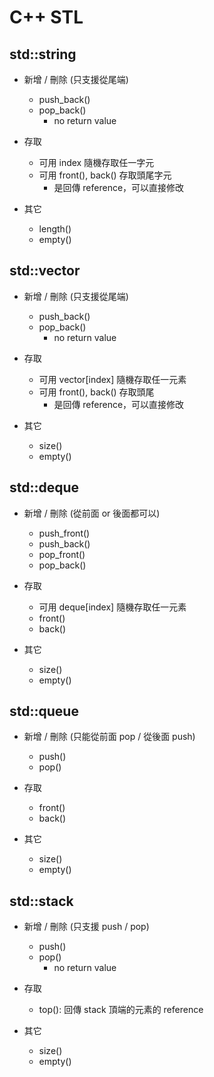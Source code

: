# C++ STL

## std::string
- 新增 / 刪除 (只支援從尾端)
    - push_back()
    - pop_back()
        - no return value

- 存取
    - 可用 index 隨機存取任一字元
    - 可用 front(), back() 存取頭尾字元
        - 是回傳 reference，可以直接修改

- 其它
    - length()
    - empty()

## std::vector
- 新增 / 刪除 (只支援從尾端)
    - push_back()
    - pop_back()
        - no return value

- 存取
    - 可用 vector[index] 隨機存取任一元素
    - 可用 front(), back() 存取頭尾
        - 是回傳 reference，可以直接修改

- 其它
    - size()
    - empty()

## std::deque
- 新增 / 刪除 (從前面 or 後面都可以)
    - push_front()
    - push_back()
    - pop_front()
    - pop_back()

- 存取
    - 可用 deque[index] 隨機存取任一元素
    - front()
    - back()

- 其它
    - size()
    - empty()

## std::queue
- 新增 / 刪除 (只能從前面 pop / 從後面 push)
    - push()
    - pop()

- 存取
    - front()
    - back()

- 其它
    - size()
    - empty()

## std::stack
- 新增 / 刪除 (只支援 push / pop)
    - push()
    - pop()
        - no return value

- 存取
    - top(): 回傳 stack 頂端的元素的 reference

- 其它
    - size()
    - empty()